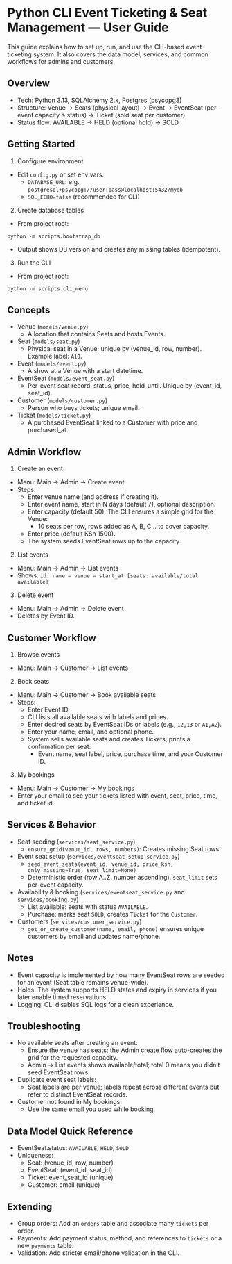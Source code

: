 # Python CLI Event Ticketing & Seat Management — User Guide

This guide explains how to set up, run, and use the CLI-based event ticketing system. It also covers the data model, services, and common workflows for admins and customers.

## Overview

- Tech: Python 3.13, SQLAlchemy 2.x, Postgres (psycopg3)
- Structure: Venue → Seats (physical layout) → Event → EventSeat (per-event capacity & status) → Ticket (sold seat per customer)
- Status flow: AVAILABLE → HELD (optional hold) → SOLD

## Getting Started

1) Configure environment
- Edit `config.py` or set env vars:
  - `DATABASE_URL`: e.g., `postgresql+psycopg://user:pass@localhost:5432/mydb`
  - `SQL_ECHO=false` (recommended for CLI)

2) Create database tables
- From project root:
```
python -m scripts.bootstrap_db
```
- Output shows DB version and creates any missing tables (idempotent).

3) Run the CLI
- From project root:
```
python -m scripts.cli_menu
```

## Concepts

- Venue (`models/venue.py`)
  - A location that contains Seats and hosts Events.
- Seat (`models/seat.py`)
  - Physical seat in a Venue; unique by (venue_id, row, number). Example label: `A10`.
- Event (`models/event.py`)
  - A show at a Venue with a start datetime.
- EventSeat (`models/event_seat.py`)
  - Per-event seat record: status, price, held_until. Unique by (event_id, seat_id).
- Customer (`models/customer.py`)
  - Person who buys tickets; unique email.
- Ticket (`models/ticket.py`)
  - A purchased EventSeat linked to a Customer with price and purchased_at.

## Admin Workflow

1) Create an event
- Menu: Main → Admin → Create event
- Steps:
  - Enter venue name (and address if creating it).
  - Enter event name, start in N days (default 7), optional description.
  - Enter capacity (default 50). The CLI ensures a simple grid for the Venue:
    - 10 seats per row, rows added as A, B, C… to cover capacity.
  - Enter price (default KSh 1500).
  - The system seeds EventSeat rows up to the capacity.

2) List events
- Menu: Main → Admin → List events
- Shows: `id: name — venue — start_at [seats: available/total available]`

3) Delete event
- Menu: Main → Admin → Delete event
- Deletes by Event ID.

## Customer Workflow

1) Browse events
- Menu: Main → Customer → List events

2) Book seats
- Menu: Main → Customer → Book available seats
- Steps:
  - Enter Event ID.
  - CLI lists all available seats with labels and prices.
  - Enter desired seats by EventSeat IDs or labels (e.g., `12,13` or `A1,A2`).
  - Enter your name, email, and optional phone.
  - System sells available seats and creates Tickets; prints a confirmation per seat:
    - Event name, seat label, price, purchase time, and your Customer ID.

3) My bookings
- Menu: Main → Customer → My bookings
- Enter your email to see your tickets listed with event, seat, price, time, and ticket id.

## Services & Behavior

- Seat seeding (`services/seat_service.py`)
  - `ensure_grid(venue_id, rows, numbers)`: Creates missing Seat rows.
- Event seat setup (`services/eventseat_setup_service.py`)
  - `seed_event_seats(event_id, venue_id, price_ksh, only_missing=True, seat_limit=None)`
  - Deterministic order (row A..Z, number ascending). `seat_limit` sets per-event capacity.
- Availability & booking (`services/eventseat_service.py` and `services/booking.py`)
  - List available: seats with status `AVAILABLE`.
  - Purchase: marks seat `SOLD`, creates `Ticket` for the `Customer`.
- Customers (`services/customer_service.py`)
  - `get_or_create_customer(name, email, phone)` ensures unique customers by email and updates name/phone.

## Notes

- Event capacity is implemented by how many EventSeat rows are seeded for an event (Seat table remains venue-wide).
- Holds: The system supports HELD states and expiry in services if you later enable timed reservations.
- Logging: CLI disables SQL logs for a clean experience.

## Troubleshooting

- No available seats after creating an event:
  - Ensure the venue has seats; the Admin create flow auto-creates the grid for the requested capacity.
  - Admin → List events shows available/total; total 0 means you didn’t seed EventSeat rows.
- Duplicate event seat labels:
  - Seat labels are per venue; labels repeat across different events but refer to distinct EventSeat records.
- Customer not found in My bookings:
  - Use the same email you used while booking.

## Data Model Quick Reference

- EventSeat.status: `AVAILABLE`, `HELD`, `SOLD`
- Uniqueness:
  - Seat: (venue_id, row, number)
  - EventSeat: (event_id, seat_id)
  - Ticket: event_seat_id (unique)
  - Customer: email (unique)

## Extending

- Group orders: Add an `orders` table and associate many `tickets` per order.
- Payments: Add payment status, method, and references to `tickets` or a new `payments` table.
- Validation: Add stricter email/phone validation in the CLI.
